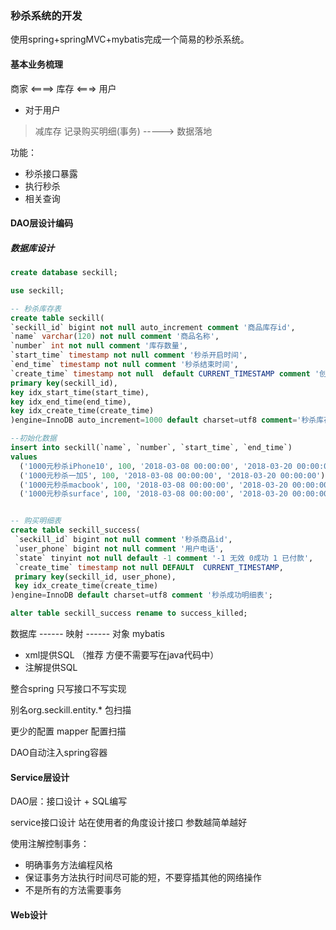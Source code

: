 ### 秒杀系统的开发

使用spring+springMVC+mybatis完成一个简易的秒杀系统。

#### 基本业务梳理

商家 <====> 库存 <===> 用户

* 对于用户

> 减库存 记录购买明细(事务) -----> 数据落地

功能：
* 秒杀接口暴露
* 执行秒杀
* 相关查询

#### DAO层设计编码
##### 数据库设计
```sql
create database seckill;

use seckill;

-- 秒杀库存表
create table seckill(
`seckill_id` bigint not null auto_increment comment '商品库存id',
`name` varchar(120) not null comment '商品名称',
`number` int not null comment '库存数量',
`start_time` timestamp not null comment '秒杀开启时间',
`end_time` timestamp not null comment '秒杀结束时间',
`create_time` timestamp not null  default CURRENT_TIMESTAMP comment '创建时间' ,
primary key(seckill_id),
key idx_start_time(start_time),
key idx_end_time(end_time),
key idx_create_time(create_time) 
)engine=InnoDB auto_increment=1000 default charset=utf8 comment='秒杀库存表';

--初始化数据
insert into seckill(`name`, `number`, `start_time`, `end_time`)
values
  ('1000元秒杀iPhone10', 100, '2018-03-08 00:00:00', '2018-03-20 00:00:00'),
  ('1000元秒杀一加5', 100, '2018-03-08 00:00:00', '2018-03-20 00:00:00'),
  ('1000元秒杀macbook', 100, '2018-03-08 00:00:00', '2018-03-20 00:00:00'),
  ('1000元秒杀surface', 100, '2018-03-08 00:00:00', '2018-03-20 00:00:00');


-- 购买明细表
create table seckill_success(
 `seckill_id` bigint not null comment '秒杀商品id',
 `user_phone` bigint not null comment '用户电话',
 `state` tinyint not null default -1 comment '-1 无效 0成功 1 已付款',
 `create_time` timestamp not null DEFAULT  CURRENT_TIMESTAMP,
 primary key(seckill_id, user_phone),
 key idx_create_time(create_time) 
)engine=InnoDB default charset=utf8 comment '秒杀成功明细表';

alter table seckill_success rename to success_killed;
```
数据库 ------ 映射 ------ 对象 mybatis
* xml提供SQL （推荐 方便不需要写在java代码中）
* 注解提供SQL

整合spring 只写接口不写实现

别名org.seckill.entity.*    包扫描

更少的配置 mapper    配置扫描

DAO自动注入spring容器


#### Service层设计
DAO层：接口设计 + SQL编写

service接口设计 站在使用者的角度设计接口 参数越简单越好

使用注解控制事务：
* 明确事务方法编程风格
* 保证事务方法执行时间尽可能的短，不要穿插其他的网络操作
* 不是所有的方法需要事务

#### Web设计
